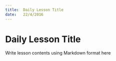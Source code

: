 ```yaml
---
title:  Daily Lesson Title
date:   22/4/2016
---
```


# Daily Lesson Title

Write lesson contents using Markdown format here